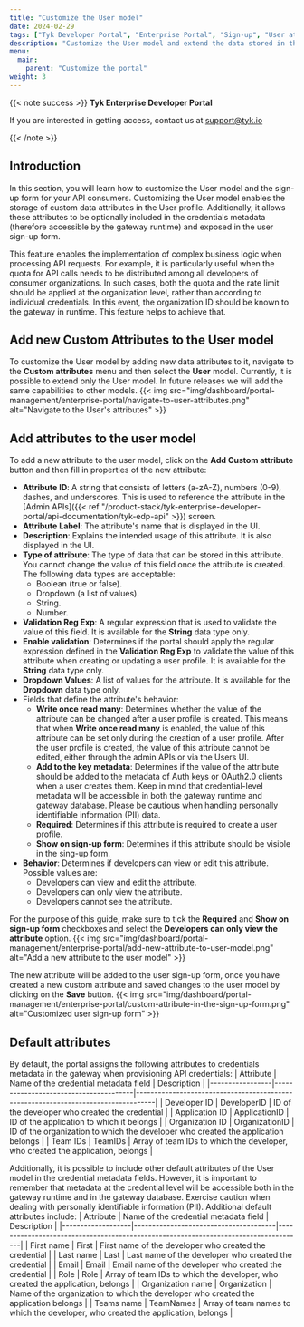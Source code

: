```yaml
---
title: "Customize the User model"
date: 2024-02-29
tags: ["Tyk Developer Portal", "Enterprise Portal", "Sign-up", "User attributes", "Metadata"]
description: "Customize the User model and extend the data stored in the User profile"
menu:
  main:
    parent: "Customize the portal"
weight: 3
---
```


{{< note success >}} **Tyk Enterprise Developer Portal**

If you are interested in getting access, contact us at
[support@tyk.io](<mailto:support@tyk.io?subject=Tyk Enterprise Portal Beta>)

{{< /note >}}

## Introduction

In this section, you will learn how to customize the User model and the sign-up form for your API consumers. Customizing
the User model enables the storage of custom data attributes in the User profile. Additionally, it allows these
attributes to be optionally included in the credentials metadata (therefore accessible by the gateway runtime) and
exposed in the user sign-up form.

This feature enables the implementation of complex business logic when processing API requests. For example, it is
particularly useful when the quota for API calls needs to be distributed among all developers of consumer organizations.
In such cases, both the quota and the rate limit should be applied at the organization level, rather than according to
individual credentials. In this event, the organization ID should be known to the gateway in runtime. This feature helps
to achieve that.

## Add new Custom Attributes to the User model

To customize the User model by adding new data attributes to it, navigate to the **Custom attributes** menu and then
select the **User** model. Currently, it is possible to extend only the User model. In future releases we will add the
same capabilities to other models.
{{< img src="img/dashboard/portal-management/enterprise-portal/navigate-to-user-attributes.png" alt="Navigate to the User's attributes" >}}

## Add attributes to the user model

To add a new attribute to the user model, click on the **Add Custom attribute** button and then fill in properties of
the new attribute:

- **Attribute ID**: A string that consists of letters (a-zA-Z), numbers (0-9), dashes, and underscores. This is used to
  reference the attribute in the [Admin
  APIs]({{< ref "/product-stack/tyk-enterprise-developer-portal/api-documentation/tyk-edp-api" >}}) screen.
- **Attribute Label**: The attribute's name that is displayed in the UI.
- **Description**: Explains the intended usage of this attribute. It is also displayed in the UI.
- **Type of attribute**: The type of data that can be stored in this attribute. You cannot change the value of this
  field once the attribute is created. The following data types are acceptable:
  - Boolean (true or false).
  - Dropdown (a list of values).
  - String.
  - Number.
- **Validation Reg Exp**: A regular expression that is used to validate the value of this field. It is available for the
  **String** data type only.
- **Enable validation**: Determines if the portal should apply the regular expression defined in the **Validation Reg
  Exp** to validate the value of this attribute when creating or updating a user profile. It is available for the
  **String** data type only.
- **Dropdown Values**: A list of values for the attribute. It is available for the **Dropdown** data type only.
- Fields that define the attribute's behavior:
  - **Write once read many**: Determines whether the value of the attribute can be changed after a user profile is
    created. This means that when **Write once read many** is enabled, the value of this attribute can be set only
    during the creation of a user profile. After the user profile is created, the value of this attribute cannot be
    edited, either through the admin APIs or via the Users UI.
  - **Add to the key metadata**: Determines if the value of the attribute should be added to the metadata of Auth keys
    or OAuth2.0 clients when a user creates them. Keep in mind that credential-level metadata will be accessible in both
    the gateway runtime and gateway database. Please be cautious when handling personally identifiable information (PII)
    data.
  - **Required**: Determines if this attribute is required to create a user profile.
  - **Show on sign-up form**: Determines if this attribute should be visible in the sing-up form.
- **Behavior**: Determines if developers can view or edit this attribute. Possible values are:
  - Developers can view and edit the attribute.
  - Developers can only view the attribute.
  - Developers cannot see the attribute.

For the purpose of this guide, make sure to tick the **Required** and **Show on sign-up form** checkboxes and select the
**Developers can only view the attribute** option.
{{< img src="img/dashboard/portal-management/enterprise-portal/add-new-attribute-to-user-model.png" alt="Add a new attribute to the user model" >}}

The new attribute will be added to the user sign-up form, once you have created a new custom attribute and saved changes
to the user model by clicking on the **Save** button.
{{< img src="img/dashboard/portal-management/enterprise-portal/custom-attribute-in-the-sign-up-form.png" alt="Customized user sign-up form" >}}

## Default attributes

By default, the portal assigns the following attributes to credentials metadata in the gateway when provisioning API
credentials: | Attribute | Name of the credential metadata field | Description |
|-----------------|---------------------------------------|-----------------------------------------------------------------------------------|
| Developer ID | DeveloperID | ID of the developer who created the credential | | Application ID | ApplicationID | ID of
the application to which it belongs | | Organization ID | OrganizationID | ID of the organization to which the developer
who created the application belongs | | Team IDs | TeamIDs | Array of team IDs to which the developer, who created the
application, belongs |

Additionally, it is possible to include other default attributes of the User model in the credential metadata fields.
However, it is important to remember that metadata at the credential level will be accessible both in the gateway
runtime and in the gateway database. Exercise caution when dealing with personally identifiable information (PII).
Additional default attributes include: | Attribute | Name of the credential metadata field | Description |
|-------------------|---------------------------------------|-------------------------------------------------------------------------------------|
| First name | First | First name of the developer who created the credential | | Last name | Last | Last name of the
developer who created the credential | | Email | Email | Email name of the developer who created the credential | | Role
| Role | Array of team IDs to which the developer, who created the application, belongs | | Organization name |
Organization | Name of the organization to which the developer who created the application belongs | | Teams name |
TeamNames | Array of team names to which the developer, who created the application, belongs |
